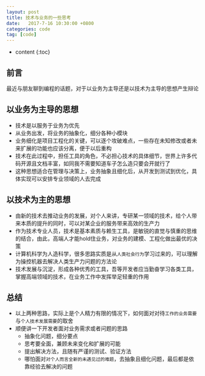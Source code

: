 ```yaml
---
layout: post
title: 技术与业务的一些思考
date:   2017-7-16 10:30:00 +0800
categories: code 
tag: [code]
---
```


* content
{:toc}
 
## 前言

最近与朋友聊到编程的话题，对于以业务为主导还是以技术为主导的思想产生辩论

## 以业务为主导的思想

- 技术是以服务于业务为优先
- 从业务出发，将业务的抽象化，细分各种小模块
- 业务细化是项目工程化的关键，可以逐个攻破难点，一些存在未知修改或者未来扩展的功能也应该分离，便于以后重构
- 技术在此过程中，担任工具的角色，不必担心技术的具体细节，世界上许多代码开源且文档丰富，如同我不需要知道车子怎么造只要会开就行了
- 这种思想适合在管理与决策上，业务抽象且细化后，从开发到测试到优化，具体实现可以安排专业领域的人去完成

## 以技术为主的思想

- 由新的技术去推动业务的发展，对个人来讲，专研某一领域的技术，给个人带来本质的提升的同时，可以对某企业的服务带来高效的生产力
- 作为技术专业人员，技术是基本素质与赖生工具，是敏锐的直觉与慎重的思维的结合，由此，高端人才能hold住业务，对业务的建模、工程化做出最优的决策
- 计算机科学为人造科学，很多思路实质是从`人类社会行为`学习过来的，可以理解为操控机器去解决人类生产力问题的方法论
- 技术发展与沉淀，形成各种优秀的工具，吾等开发者应当勤奋学习各类工具，掌握高端领域的技术，在业务工作中发挥举足轻重的作用

## 总结

- 以上两种思路，实际上是个人精力有限的情况下，如何面对对待`工作的业务需要`与`个人技术发展需要`的取舍
- 顺便讲一下开发者面对业务需求或者问题的思路
    + 抽象化问题，细分要点
    + 思考要全面，兼顾未来变化和扩展的可能
    + 提出解决方法，且随有严谨的测试、验证方法
    + 哪怕面对`对个人而言全新的未遇见过的难题`，去抽象且细化问题，最后都是依靠经验去解决的问题
